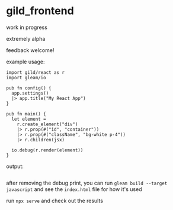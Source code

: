 # gild_frontend

work in progress

extremely alpha

feedback welcome!

example usage:
```import gild/app
import gild/react as r
import gleam/io

pub fn config() {
  app.settings()
  |> app.title("My React App")
}

pub fn main() {
  let element =
    r.create_element("div")
    |> r.prop(#("id", "container"))
    |> r.prop(#("className", "bg-white p-4"))
    |> r.children(jsx)

  io.debug(r.render(element))
}
```

output:
```#("div", [#("className", "bg-white p-4"), #("id", "container")], "hello world!")
```

after removing the debug print, you can run `gleam build --target javascript` and see the `index.html` file for how it's used

run `npx serve` and check out the results